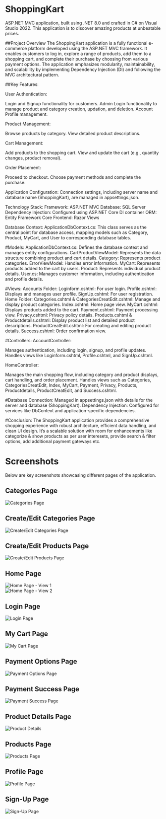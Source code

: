 # ShoppingKart
ASP.NET MVC application, built using .NET 8.0 and crafted in C# on Visual Studio 2022. This application is to discover amazing products at unbeatable prices.

##Project Overview
The ShoppingKart application is a fully functional e-commerce platform developed using the ASP.NET MVC framework. It enables customers to log in, explore a range of products, add them to a shopping cart, and complete their purchase by choosing from various payment options. The application emphasizes modularity, maintainability, and scalability by implementing Dependency Injection (DI) and following the MVC architectural pattern.

##Key Features:

User Authentication:

Login and Signup functionality for customers.
Admin Login functionality to manage product and category creation, updation, and deletion.
Account Profile management.

Product Management:

Browse products by category.
View detailed product descriptions.

Cart Management:

Add products to the shopping cart.
View and update the cart (e.g., quantity changes, product removal).

Order Placement:

Proceed to checkout.
Choose payment methods and complete the purchase.

Application Configuration:
Connection settings, including server name and database name (ShoppingKart), are managed in appsettings.json.

Technology Stack:
Framework: ASP.NET MVC
Database: SQL Server
Dependency Injection: Configured using ASP.NET Core DI container
ORM: Entity Framework Core
Frontend: Razor Views

Database Context:
ApplicationDbContext.cs: This class serves as the central point for database access, mapping models such as Category, Product, MyCart, and User to corresponding database tables.

#Models:
ApplicationDbContext.cs: Defines the database context and manages entity configurations.
CartProductViewModel: Represents the data structure combining product and cart details.
Category: Represents product categories.
ErrorViewModel: Handles error information.
MyCart: Represents products added to the cart by users.
Product: Represents individual product details.
User.cs: Manages customer information, including authentication and profile details.


#Views:
Accounts Folder:
Loginform.cshtml: For user login.
Profile.cshtml: Displays and manages user profile.
SignUp.cshtml: For user registration.
Home Folder:
Categories.cshtml & CategoriesCreatEdit.cshtml: Manage and display product categories.
Index.cshtml: Home page view.
MyCart.cshtml: Displays products added to the cart.
Payment.cshtml: Payment processing view.
Privacy.cshtml: Privacy policy details.
Products.cshtml & Productdetails.cshtml: Display product list and detailed product descriptions.
ProductCreatEdit.cshtml: For creating and editing product details.
Success.cshtml: Order confirmation view.


#Controllers:
AccountController:

Manages authentication, including login, signup, and profile updates.
Handles views like Loginform.cshtml, Profile.cshtml, and SignUp.cshtml.

HomeController:

Manages the main shopping flow, including category and product displays, cart handling, and order placement.
Handles views such as Categories, CategoriesCreatEdit, Index, MyCart, Payment, Privacy, Products, Productdetails, ProductCreatEdit, and Success.cshtml.

#Database Connection:
Managed in appsettings.json with details for the server and database (ShoppingKart).
Dependency Injection:
Configured for services like DbContext and application-specific dependencies.

#Conclusion:
The ShoppingKart application provides a comprehensive shopping experience with robust architecture, efficient data handling, and clean UI design. It’s a scalable solution with room for enhancements like categorize & show products as per user interesets, provide search & filter options, add additional payment gateways etc.




# Screenshots
Below are key screenshots showcasing different pages of the application.

## **Categories Page**
![Categories Page](wwwroot/images/Project%20Screenshots/CategoriesPage.png)

## **Create/Edit Categories Page**
![Create/Edit Categories Page](wwwroot/images/Project%20Screenshots/CreateEditCategoriesPage.png)

## **Create/Edit Products Page**
![Create/Edit Products Page](wwwroot/images/Project%20Screenshots/CreateEditProductsPage.png)

## **Home Page**
![Home Page - View 1](wwwroot/images/Project%20Screenshots/HomePage_1.png)  
![Home Page - View 2](wwwroot/images/Project%20Screenshots/HomePage_2.png)

## **Login Page**
![Login Page](wwwroot/images/Project%20Screenshots/LoginPage.png)

## **My Cart Page**
![My Cart Page](wwwroot/images/Project%20Screenshots/MyCartPage.png)

## **Payment Options Page**
![Payment Options Page](wwwroot/images/Project%20Screenshots/PaymentOptionsPage.png)

## **Payment Success Page**
![Payment Success Page](wwwroot/images/Project%20Screenshots/PaymentSuccessPage.png)

## **Product Details Page**
![Product Details](wwwroot/images/Project%20Screenshots/ProductDetails_2.png)

## **Products Page**
![Products Page](wwwroot/images/Project%20Screenshots/ProductsPage.png)

## **Profile Page**
![Profile Page](wwwroot/images/Project%20Screenshots/ProfilePage.png)

## **Sign-Up Page**
![Sign-Up Page](wwwroot/images/Project%20Screenshots/SignUpPage.png)